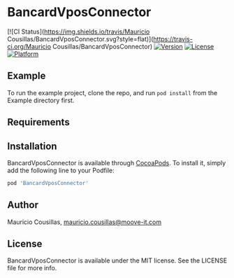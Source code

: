# BancardVposConnector

[![CI Status](https://img.shields.io/travis/Mauricio Cousillas/BancardVposConnector.svg?style=flat)](https://travis-ci.org/Mauricio Cousillas/BancardVposConnector)
[![Version](https://img.shields.io/cocoapods/v/BancardVposConnector.svg?style=flat)](https://cocoapods.org/pods/BancardVposConnector)
[![License](https://img.shields.io/cocoapods/l/BancardVposConnector.svg?style=flat)](https://cocoapods.org/pods/BancardVposConnector)
[![Platform](https://img.shields.io/cocoapods/p/BancardVposConnector.svg?style=flat)](https://cocoapods.org/pods/BancardVposConnector)

## Example

To run the example project, clone the repo, and run `pod install` from the Example directory first.

## Requirements

## Installation

BancardVposConnector is available through [CocoaPods](https://cocoapods.org). To install
it, simply add the following line to your Podfile:

```ruby
pod 'BancardVposConnector'
```

## Author

Mauricio Cousillas, mauricio.cousillas@moove-it.com

## License

BancardVposConnector is available under the MIT license. See the LICENSE file for more info.
